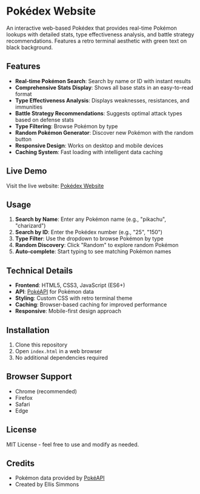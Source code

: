 # Pokédex Website

An interactive web-based Pokédex that provides real-time Pokémon lookups with detailed stats, type effectiveness analysis, and battle strategy recommendations. Features a retro terminal aesthetic with green text on black background.

## Features

- **Real-time Pokémon Search**: Search by name or ID with instant results
- **Comprehensive Stats Display**: Shows all base stats in an easy-to-read format
- **Type Effectiveness Analysis**: Displays weaknesses, resistances, and immunities
- **Battle Strategy Recommendations**: Suggests optimal attack types based on defense stats
- **Type Filtering**: Browse Pokémon by type
- **Random Pokémon Generator**: Discover new Pokémon with the random button
- **Responsive Design**: Works on desktop and mobile devices
- **Caching System**: Fast loading with intelligent data caching

## Live Demo

Visit the live website: [Pokédex Website](https://esimmons1.github.io/Pokedex/)

## Usage

1. **Search by Name**: Enter any Pokémon name (e.g., "pikachu", "charizard")
2. **Search by ID**: Enter the Pokédex number (e.g., "25", "150")
3. **Type Filter**: Use the dropdown to browse Pokémon by type
4. **Random Discovery**: Click "Random" to explore random Pokémon
5. **Auto-complete**: Start typing to see matching Pokémon names

## Technical Details

- **Frontend**: HTML5, CSS3, JavaScript (ES6+)
- **API**: [PokéAPI](https://pokeapi.co/) for Pokémon data
- **Styling**: Custom CSS with retro terminal theme
- **Caching**: Browser-based caching for improved performance
- **Responsive**: Mobile-first design approach

## Installation

1. Clone this repository
2. Open `index.html` in a web browser
3. No additional dependencies required

## Browser Support

- Chrome (recommended)
- Firefox
- Safari
- Edge

## License

MIT License - feel free to use and modify as needed.

## Credits

- Pokémon data provided by [PokéAPI](https://pokeapi.co/)
- Created by Ellis Simmons 